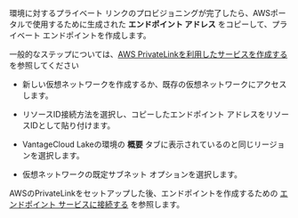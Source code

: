 環境に対するプライベート リンクのプロビジョニングが完了したら、AWSポータルで使用するために生成された **エンドポイント アドレス** をコピーして、プライベート エンドポイントを作成します。

一般的なステップについては、[AWS PrivateLinkを利用したサービスを作成する](create-endpoint-service.) を参照してください

-   新しい仮想ネットワークを作成するか、既存の仮想ネットワークにアクセスします。

-   リソースID接続方法を選択し、コピーしたエンドポイント アドレスをリソースIDとして貼り付けます。

-   VantageCloud Lakeの環境の **概要** タブに表示されているのと同じリージョンを選択します。

-   仮想ネットワークの既定サブネット オプションを選択します。

AWSのPrivateLinkをセットアップした後、エンドポイントを作成するための [エンドポイント サービスに接続する](https://docs.aws.amazon.com/vpc/latest/privatelink/create-endpoint-service.html#share-endpoint-service) を参照します。
